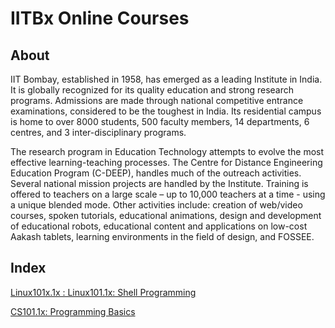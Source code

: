 # IITBx Online Courses

## About

IIT Bombay, established in 1958, has emerged as a leading Institute in India. It is globally recognized for its quality education and strong research programs. Admissions are made through national competitive entrance examinations, considered to be the toughest in India. Its residential campus is home to over 8000 students, 500 faculty members, 14 departments, 6 centres, and 3 inter-disciplinary programs.

The research program in Education Technology attempts to evolve the most effective learning-teaching processes. The Centre for Distance Engineering Education Program (C-DEEP), handles much of the outreach activities. Several national mission projects are handled by the Institute. Training is offered to teachers on a large scale – up to 10,000 teachers at a time - using a unique blended mode. Other activities include: creation of web/video courses, spoken tutorials, educational animations, design and development of educational robots, educational content and applications on low-cost Aakash tablets, learning environments in the field of design, and FOSSEE.

## Index

[Linux101x.1x : Linux101.1x: Shell Programming](https://github.com/CatalaniCD/supreme-octo-waffle/tree/main/Linux1011x)

[CS101.1x: Programming Basics]()
